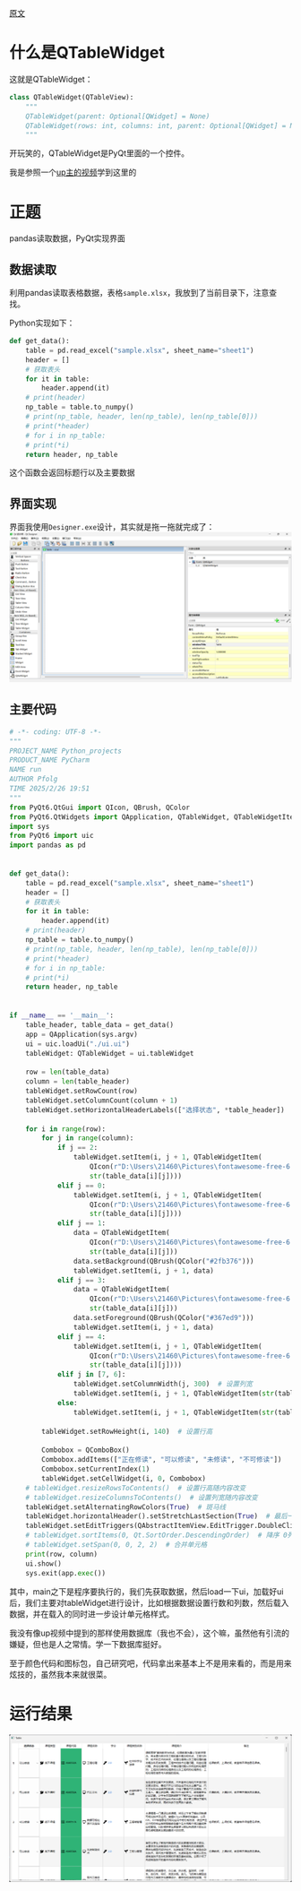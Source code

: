 [原文](https://github.com/Pfolg/PfolgBlog/blob/master/%E5%AD%A6%E4%B9%A0%E7%AC%94%E8%AE%B0%E2%80%94%E2%80%94QTableWidget/main.md)

# 什么是QTableWidget
这就是QTableWidget：
~~~Python
class QTableWidget(QTableView):
    """
    QTableWidget(parent: Optional[QWidget] = None)
    QTableWidget(rows: int, columns: int, parent: Optional[QWidget] = None)
    """
~~~
开玩笑的，QTableWidget是PyQt里面的一个控件。

我是参照一个[up主的视频](https://www.bilibili.com/video/BV11C4y1P7fj?p=50)学到这里的

# 正题
pandas读取数据，PyQt实现界面
## 数据读取

利用pandas读取表格数据，表格`sample.xlsx`，我放到了当前目录下，注意查找。

Python实现如下：
~~~Python
def get_data():
    table = pd.read_excel("sample.xlsx", sheet_name="sheet1")
    header = []
    # 获取表头
    for it in table:
        header.append(it)
    # print(header)
    np_table = table.to_numpy()
    # print(np_table, header, len(np_table), len(np_table[0]))
    # print(*header)
    # for i in np_table:
    # print(*i)
    return header, np_table
~~~
这个函数会返回标题行以及主要数据

## 界面实现

界面我使用`Designer.exe`设计，其实就是拖一拖就完成了：
![alt text](image.png)

## 主要代码


~~~Python
# -*- coding: UTF-8 -*-
"""
PROJECT_NAME Python_projects
PRODUCT_NAME PyCharm
NAME run
AUTHOR Pfolg
TIME 2025/2/26 19:51
"""
from PyQt6.QtGui import QIcon, QBrush, QColor
from PyQt6.QtWidgets import QApplication, QTableWidget, QTableWidgetItem, QAbstractItemView, QComboBox
import sys
from PyQt6 import uic
import pandas as pd


def get_data():
    table = pd.read_excel("sample.xlsx", sheet_name="sheet1")
    header = []
    # 获取表头
    for it in table:
        header.append(it)
    # print(header)
    np_table = table.to_numpy()
    # print(np_table, header, len(np_table), len(np_table[0]))
    # print(*header)
    # for i in np_table:
    # print(*i)
    return header, np_table


if __name__ == '__main__':
    table_header, table_data = get_data()
    app = QApplication(sys.argv)
    ui = uic.loadUi("./ui.ui")
    tableWidget: QTableWidget = ui.tableWidget

    row = len(table_data)
    column = len(table_header)
    tableWidget.setRowCount(row)
    tableWidget.setColumnCount(column + 1)
    tableWidget.setHorizontalHeaderLabels(["选择状态", *table_header])

    for i in range(row):
        for j in range(column):
            if j == 2:
                tableWidget.setItem(i, j + 1, QTableWidgetItem(
                    QIcon(r"D:\Users\21460\Pictures\fontawesome-free-6.7.2-desktop\svgs\solid\display.svg"),
                    str(table_data[i][j])))
            elif j == 0:
                tableWidget.setItem(i, j + 1, QTableWidgetItem(
                    QIcon(r"D:\Users\21460\Pictures\fontawesome-free-6.7.2-desktop\svgs\solid\dove.svg"),
                    str(table_data[i][j])))
            elif j == 1:
                data = QTableWidgetItem(
                    QIcon(r"D:\Users\21460\Pictures\fontawesome-free-6.7.2-desktop\svgs\solid\list.svg"),
                    str(table_data[i][j]))
                data.setBackground(QBrush(QColor("#2fb376")))
                tableWidget.setItem(i, j + 1, data)
            elif j == 3:
                data = QTableWidgetItem(
                    QIcon(r"D:\Users\21460\Pictures\fontawesome-free-6.7.2-desktop\svgs\solid\marker.svg"),
                    str(table_data[i][j]))
                data.setForeground(QBrush(QColor("#367ed9")))
                tableWidget.setItem(i, j + 1, data)
            elif j == 4:
                tableWidget.setItem(i, j + 1, QTableWidgetItem(
                    QIcon(r"D:\Users\21460\Pictures\fontawesome-free-6.7.2-desktop\svgs\solid\seedling.svg"),
                    str(table_data[i][j])))
            elif j in [7, 6]:
                tableWidget.setColumnWidth(j, 300)  # 设置列宽
                tableWidget.setItem(i, j + 1, QTableWidgetItem(str(table_data[i][j])))
            else:
                tableWidget.setItem(i, j + 1, QTableWidgetItem(str(table_data[i][j])))

        tableWidget.setRowHeight(i, 140)  # 设置行高

        Combobox = QComboBox()
        Combobox.addItems(["正在修读", "可以修读", "未修读", "不可修读"])
        Combobox.setCurrentIndex(1)
        tableWidget.setCellWidget(i, 0, Combobox)
    # tableWidget.resizeRowsToContents()  # 设置行高随内容改变
    # tableWidget.resizeColumnsToContents()  # 设置列宽随内容改变
    tableWidget.setAlternatingRowColors(True)  # 斑马线
    tableWidget.horizontalHeader().setStretchLastSection(True)  # 最后一列填满表格
    tableWidget.setEditTriggers(QAbstractItemView.EditTrigger.DoubleClicked)  # 设置编辑模式=不可编辑
    # tableWidget.sortItems(0, Qt.SortOrder.DescendingOrder)  # 降序 0列,A为升序
    # tableWidget.setSpan(0, 0, 2, 2)  # 合并单元格
    print(row, column)
    ui.show()
    sys.exit(app.exec())
~~~
其中，main之下是程序要执行的，我们先获取数据，然后load一下ui，加载好ui后，我们主要对tableWidget进行设计，比如根据数据设置行数和列数，然后载入数据，并在载入的同时进一步设计单元格样式。

我没有像up视频中提到的那样使用数据库（我也不会），这个嘛，虽然他有引流的嫌疑，但也是人之常情。学一下数据库挺好。

至于颜色代码和图标包，自己研究吧，代码拿出来基本上不是用来看的，而是用来炫技的，虽然我本来就很菜。
# 运行结果
![alt text](image-1.png)